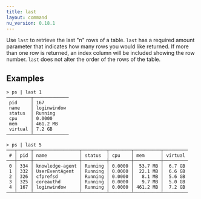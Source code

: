 ```yaml
---
title: last
layout: command
nu_version: 0.18.1
---
```


Use `last` to retrieve the last "n" rows of a table. `last` has a required amount parameter that indicates how many rows you would like returned. If more than one row is returned, an index column will be included showing the row number. `last` does not alter the order of the rows of the table.

## Examples

```shell
> ps | last 1
─────────┬─────────────
 pid     │ 167
 name    │ loginwindow
 status  │ Running
 cpu     │ 0.0000
 mem     │ 461.2 MB
 virtual │ 7.2 GB
─────────┴─────────────
```

```shell
> ps | last 5
───┬─────┬─────────────────┬─────────┬────────┬──────────┬─────────
 # │ pid │ name            │ status  │ cpu    │ mem      │ virtual
───┼─────┼─────────────────┼─────────┼────────┼──────────┼─────────
 0 │ 334 │ knowledge-agent │ Running │ 0.0000 │  53.7 MB │  6.7 GB
 1 │ 332 │ UserEventAgent  │ Running │ 0.0000 │  22.1 MB │  6.6 GB
 2 │ 326 │ cfprefsd        │ Running │ 0.0000 │   8.1 MB │  5.6 GB
 3 │ 325 │ coreauthd       │ Running │ 0.0000 │   9.7 MB │  5.0 GB
 4 │ 167 │ loginwindow     │ Running │ 0.0000 │ 461.2 MB │  7.2 GB
───┴─────┴─────────────────┴─────────┴────────┴──────────┴─────────
```
